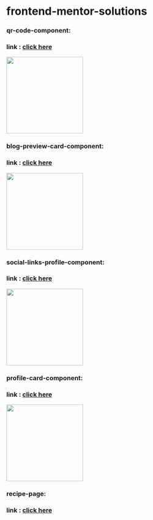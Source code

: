 # frontend-mentor-solutions

### qr-code-component:

### link : [click here](https://srjuchenko.github.io/frontend-mentor-solutions/qr-code-component-main/index.html)

<img src="https://github.com/user-attachments/assets/f51b4b47-47a9-4771-bd23-141449812e8d" width="200">

### blog-preview-card-component:

### link : [click here](https://srjuchenko.github.io/frontend-mentor-solutions/blog-preview-card-main/index.html)

<img src="https://github.com/user-attachments/assets/8b5f07c5-8a33-4399-bbec-be57be14fcbe" width=200>

### social-links-profile-component:
### link : [click here](https://srjuchenko.github.io/frontend-mentor-solutions/social-links-profile-main/index.html)

<img src="https://github.com/user-attachments/assets/d2601e7e-3ce5-45e4-876a-90d77bc29cde" width=200>

### profile-card-component:
### link : [click here](https://srjuchenko.github.io/frontend-mentor-solutions/profile-card-component-main/index.html)
<img src="https://github.com/user-attachments/assets/70e9cde2-2389-4f09-af16-c6f5d3c5266d" width=200>


### recipe-page: 
### link : [click here](https://srjuchenko.github.io/frontend-mentor-solutions/recipe-page/index.html)
